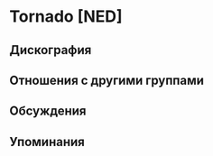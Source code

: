# Tornado [NED]



## Дискография


## Отношения с другими группами


## Обсуждения


## Упоминания

